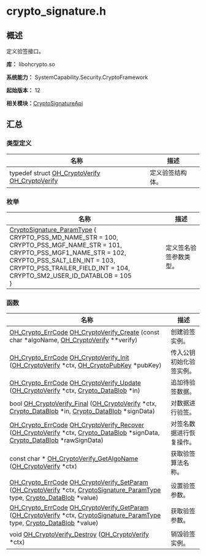 # crypto_signature.h


## 概述

定义验签接口。

**库：** libohcrypto.so

**系统能力：** SystemCapability.Security.CryptoFramework

**起始版本：** 12

**相关模块：**[CryptoSignatureApi](_crypto_signature_api.md)


## 汇总


### 类型定义

| 名称 | 描述 | 
| -------- | -------- |
| typedef struct [OH_CryptoVerify](_crypto_signature_api.md#oh_cryptoverify) [OH_CryptoVerify](_crypto_signature_api.md#oh_cryptoverify) | 定义验签结构体。 | 


### 枚举

| 名称 | 描述 | 
| -------- | -------- |
| [CryptoSignature_ParamType](_crypto_signature_api.md#cryptosignature_paramtype) {<br/>CRYPTO_PSS_MD_NAME_STR = 100, CRYPTO_PSS_MGF_NAME_STR = 101,<br/>CRYPTO_PSS_MGF1_NAME_STR = 102, CRYPTO_PSS_SALT_LEN_INT = 103,<br/>CRYPTO_PSS_TRAILER_FIELD_INT = 104, CRYPTO_SM2_USER_ID_DATABLOB = 105<br/>} | 定义签名验签参数类型。 | 


### 函数

| 名称 | 描述 | 
| -------- | -------- |
| [OH_Crypto_ErrCode](_crypto_common_api.md#oh_crypto_errcode) [OH_CryptoVerify_Create](_crypto_signature_api.md#oh_cryptoverify_create) (const char \*algoName, [OH_CryptoVerify](_crypto_signature_api.md#oh_cryptoverify) \*\*verify) | 创建验签实例。 | 
| [OH_Crypto_ErrCode](_crypto_common_api.md#oh_crypto_errcode) [OH_CryptoVerify_Init](_crypto_signature_api.md#oh_cryptoverify_init) ([OH_CryptoVerify](_crypto_signature_api.md#oh_cryptoverify) \*ctx, [OH_CryptoPubKey](_crypto_asym_key_api.md#oh_cryptopubkey) \*pubKey) | 传入公钥初始化验签实例。 | 
| [OH_Crypto_ErrCode](_crypto_common_api.md#oh_crypto_errcode) [OH_CryptoVerify_Update](_crypto_signature_api.md#oh_cryptoverify_update) ([OH_CryptoVerify](_crypto_signature_api.md#oh_cryptoverify) \*ctx, [Crypto_DataBlob](_crypto___data_blob.md) \*in) | 追加待验签数据。 | 
| bool [OH_CryptoVerify_Final](_crypto_signature_api.md#oh_cryptoverify_final) ([OH_CryptoVerify](_crypto_signature_api.md#oh_cryptoverify) \*ctx, [Crypto_DataBlob](_crypto___data_blob.md) \*in, [Crypto_DataBlob](_crypto___data_blob.md) \*signData) | 对数据进行验签。 | 
| [OH_Crypto_ErrCode](_crypto_common_api.md#oh_crypto_errcode) [OH_CryptoVerify_Recover](_crypto_signature_api.md#oh_cryptoverify_recover) ([OH_CryptoVerify](_crypto_signature_api.md#oh_cryptoverify) \*ctx, [Crypto_DataBlob](_crypto___data_blob.md) \*signData, [Crypto_DataBlob](_crypto___data_blob.md) \*rawSignData) | 对签名数据进行恢复操作。 | 
| const char \* [OH_CryptoVerify_GetAlgoName](_crypto_signature_api.md#oh_cryptoverify_getalgoname) ([OH_CryptoVerify](_crypto_signature_api.md#oh_cryptoverify) \*ctx) | 获取验签算法名称。 | 
| [OH_Crypto_ErrCode](_crypto_common_api.md#oh_crypto_errcode) [OH_CryptoVerify_SetParam](_crypto_signature_api.md#oh_cryptoverify_setparam) ([OH_CryptoVerify](_crypto_signature_api.md#oh_cryptoverify) \*ctx, [CryptoSignature_ParamType](_crypto_signature_api.md#cryptosignature_paramtype) type, [Crypto_DataBlob](_crypto___data_blob.md) \*value) | 设置验签参数。 | 
| [OH_Crypto_ErrCode](_crypto_common_api.md#oh_crypto_errcode) [OH_CryptoVerify_GetParam](_crypto_signature_api.md#oh_cryptoverify_getparam) ([OH_CryptoVerify](_crypto_signature_api.md#oh_cryptoverify) \*ctx, [CryptoSignature_ParamType](_crypto_signature_api.md#cryptosignature_paramtype) type, [Crypto_DataBlob](_crypto___data_blob.md) \*value) | 获取验签参数。 | 
| void [OH_CryptoVerify_Destroy](_crypto_signature_api.md#oh_cryptoverify_destroy) ([OH_CryptoVerify](_crypto_signature_api.md#oh_cryptoverify) \*ctx) | 销毁验签实例。 | 
